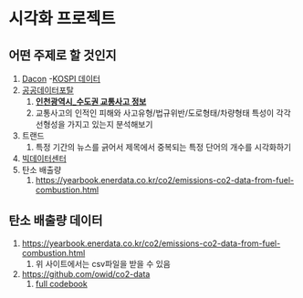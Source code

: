 # 시각화 프로젝트

## 어떤 주제로 할 것인지
1. [Dacon](https://dacon.io/)
    -[KOSPI 데이터](https://dacon.io/competitions/official/235980/data)
2. [공공데이터포탈](https://www.data.go.kr/)
    1. [**인천광역시_수도권 교통사고 정보**](https://www.data.go.kr/data/15065733/openapi.do)
    2. 교통사고의 인적인 피해와 사고유형/법규위반/도로형태/차량형태 특성이 각각 선형성을 가지고 있는지 분석해보기
3. 트랜드
    1. 특정 기간의 뉴스를 긁어서 제목에서 중복되는 특정 단어의 개수를 시각화하기
4. [빅데이터센터](https://kbig.kr/portal/kbig/datacube.page)
5. 탄소 배출량
    1. https://yearbook.enerdata.co.kr/co2/emissions-co2-data-from-fuel-combustion.html



## 탄소 배출량 데이터

1. https://yearbook.enerdata.co.kr/co2/emissions-co2-data-from-fuel-combustion.html
   1. 위 사이트에서는 csv파일을 받을 수 있음
2. https://github.com/owid/co2-data
   1. [full codebook](https://github.com/owid/co2-data/blob/master/owid-co2-codebook.csv)





